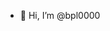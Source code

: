 - 👋 Hi, I’m @bpl0000

<!---
bpl0000/bpl0000 is a ✨ special ✨ repository because its `README.md` (this file) appears on your GitHub profile.
You can click the Preview link to take a look at your changes.
--->
